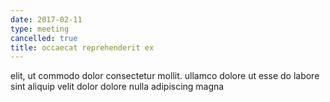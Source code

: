 ```yaml
---
date: 2017-02-11
type: meeting
cancelled: true
title: occaecat reprehenderit ex
---
```

elit, ut commodo dolor consectetur mollit. ullamco dolore ut esse do labore sint aliquip velit dolor dolore nulla adipiscing magna
